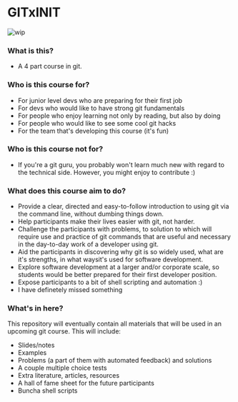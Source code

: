 # GITxINIT
![wip](https://media1.tenor.com/images/023e13d6a13fc233e2cea8e82727e2c6/tenor.gif)

### What is this?
- A 4 part course in git.

### Who is this course for?
- For junior level devs who are preparing for their first job
- For devs who would like to have strong git fundamentals
- For people who enjoy learning not only by reading, but also by doing
- For people who would like to see some cool git hacks
- For the team that's developing this course (it's fun)

### Who is this course not for?
- If you're a git guru, you probably won't learn much new with regard to the technical side. However, you might enjoy to contribute :)

### What does this course aim to do?
- Provide a clear, directed and easy-to-follow introduction to using git via the command line, without dumbing things down.
- Help participants make their lives easier with git, not harder.
- Challenge the participants with problems, to solution to which will require use and practice of git commands that are useful and necessary in the day-to-day work of a developer using git.
- Aid the participants in discovering why git is so widely used, what are it's strengths, in what waysit's used for software development.
- Explore software development at a larger and/or corporate scale, so students would be better prepared for their first developer position.
- Expose participants to a bit of shell scripting and automation :)
- I have definetely missed something

### What's in here?
This repository will eventually contain all materials that will be used in an upcoming git course. This will include:
- Slides/notes
- Examples
- Problems (a part of them with automated feedback) and solutions
- A couple multiple choice tests
- Extra literature, articles, resources
- A hall of fame sheet for the future participants
- Buncha shell scripts
